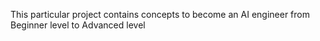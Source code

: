This particular project contains concepts to become an AI engineer from Beginner level to Advanced level